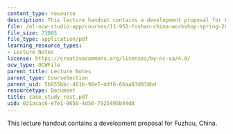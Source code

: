 ```yaml
---
content_type: resource
description: This lecture handout contains a development proposal for Fuzhou, China.
file: /ol-ocw-studio-app/courses/11-952-foshan-china-workshop-spring-2004/021acac6e7e106504d507925495b44d8_case_study_rest.pdf
file_size: 73085
file_type: application/pdf
learning_resource_types:
- Lecture Notes
license: https://creativecommons.org/licenses/by-nc-sa/4.0/
ocw_type: OCWFile
parent_title: Lecture Notes
parent_type: CourseSection
parent_uid: 5b655bbc-481b-96e7-ddf6-66aa83d038bd
resourcetype: Document
title: case_study_rest.pdf
uid: 021acac6-e7e1-0650-4d50-7925495b44d8
---
```

This lecture handout contains a development proposal for Fuzhou, China.